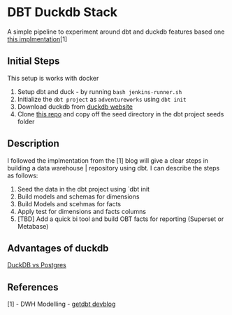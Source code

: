 # DBT Duckdb Stack

A simple pipeline to experiment around dbt and duckdb features based one [this implmentation](https://docs.getdbt.com/blog/kimball-dimensional-model
)[1]

## Initial Steps

This setup is works with docker

1. Setup dbt and duck - by running  `bash jenkins-runner.sh`
2. Initialize the `dbt project` as `adventureworks` using `dbt init`
3. Download duckdb from [duckdb website](https://duckdb.org/docs/installation/)  
4. Clone [this repo](https://github.com/Data-Engineer-Camp/dbt-dimensional-modelling/tree/main/adventureworks) and copy off the seed directory in the dbt project seeds folder

## Description

I followed the implmentation from the [1] blog will give a clear steps in building a data warehouse | repository using dbt.  I can describe the steps as follows:

1. Seed the data in the dbt project using `dbt init
2. Build models and schemas for dimensions 
3. Build Models and scehmas for facts
4. Apply test for dimensions and facts columns
5. [TBD] Add a quick bi tool and build OBT facts for reporting (Superset or Metabase)

## Advantages of duckdb

[DuckDB vs Postgres](https://www.vantage.sh/blog/querying-aws-cost-data-duckdb)

## References

[1] - DWH Modelling - [getdbt devblog](https://docs.getdbt.com/blog/kimball-dimensional-model)